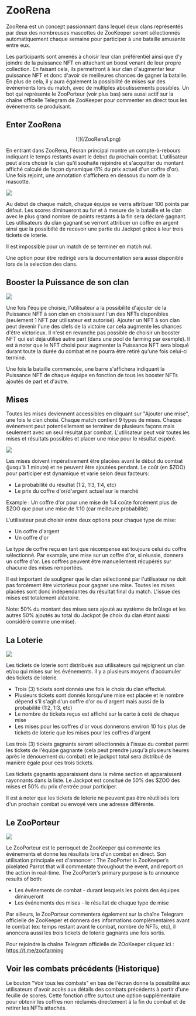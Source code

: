 # ZooRena

ZooRena est un concept passionnant dans lequel deux clans représentés par deux des nombreuses mascottes de ZooKeeper seront sélectionnés automatiquement chaque semaine pour participer à une bataille amusante entre eux.

Les participants sont amenés à choisir leur clan préférentiel ainsi que d'y joindre de la puissance NFT en attachant un boost venant de leur propre collection.
En faisant cela, ils permettront à leur clan d'augmenter leur puissance NFT et donc d'avoir de meilleures chances de gagner la bataille. 
En plus de cela, il y aura également la possibilité de mises sur des événements lors du match, avec de multiples aboutissements possibles.
Un bot qui représente le ZooPorteur (voir plus bas) sera aussi actif sur la chaîne officelle Telegram de ZooKeeper pour commenter en direct tous les événements se produisant.

## Enter ZooRena

<center style={{marginTop:10}}>
![](/ZooRena1.png)
</center>

En entrant dans ZooRena, l'écran principal montre un compte-à-rebours indiquant le temps restants avant le debut du prochain combat.
L'utilisateur peut alors choisir le clan qu'il souhaite rejoindre et s'acquitter du montant affiché calculé de façon dynamique (1% du prix actuel d'un coffre d'or). Une fois rejoint, une annotation s'affichera en dessous du nom de la mascotte.

![](/ZooRena5.png)

Au debut de chaque match, chaque équipe se verra attribuer 100 points par défaut. Les scores diminueront au fur et à mesure de la bataille et le clan avec le plus grand nombre de points restants à la fin sera déclaré gagnant.
Les utilisateurs du clan gagnant se verront attribuer un coffre en argent ainsi que la possibilté de recevoir une partie du Jackpot grâce à leur trois tickets de loterie. 

Il est impossible pour un match de se terminer en match nul.

Une option pour être redirigé vers la documentation sera aussi disponible lors de la selection des clans.

## Booster la Puissance de son clan

![](/ZooRena6.jpg)

Une fois l'équipe choisie, l'utilisateur a la possibilité d'ajouter de la Puissance NFT à son clan en choisissant l'un des NFTs disponibles (seulement 1 NFT par utilisateur est autorisé).
Ajouter un NFT à son clan peut devenir l'une des clefs de la victoire car cela augmente les chances d'être victorieux. 
Il n'est en revanche pas possible de choisir un booster NFT qui est déjà utilisé autre part (dans une pool de farming par exemple).
Il est à noter que le NFT choisi pour augmenter la Puissance NFT sera bloqué durant toute la durée du combat et ne pourra être retiré qu'une fois celui-ci terminé.

Une fois la bataille commencée, une barre s'affichera indiquant la Puissance NFT de chaque équipe en fonction de tous les booster NFTs ajoutés de part et d'autre.

## Mises

Toutes les mises deviennent accessibles en cliquant sur "Ajouter une mise", une fois le clan choisi.
Chaque match contient 9 types de mises.
Chaque événement peut potentiellement se terminer de plusieurs façons mais seulement avec un seul résultat par combat. L'utilisateur peut voir toutes les mises et résultats possibles et placer une mise pour le résultat espéré.  

![](/ZooRena2.png)

Les mises doivent impérativement être placées avant le début du combat (jusqu'à 1 minute) et ne peuvent être ajoutées pendant. Le coût (en $ZOO) pour participer est dynamique et varie selon deux facteurs:

*   La probabilité du résultat (1:2, 1:3, 1:4, etc)
*   Le prix du coffre d'or/d'argent actuel sur le marché

Example : Un coffre d'or pour une mise de 1:4 coûte forcément plus de $ZOO que pour une mise de 1:10 (car meilleure probabilité) 

L'utilisateur peut choisir entre deux options pour chaque type de mise:
 
*   Un coffre d'argent
*   Un coffre d'or

Le type de coffre reçu en tant que récompense est toujours celui du coffre sélectionné. Par example, une mise sur un coffre d'or, si réussie, donnera un coffre d'or. Les coffres peuvent être manuellement récupérés sur chacune des mises remportées.

Il est important de souligner que le clan sélectionné par l'utilisateur ne doit pas forcément être victorieux pour gagner une mise. Toutes les mises placées sont donc indépendantes du résultat final du match.
L'issue des mises est totalement aléatoire.

Note: 50% du montant des mises sera ajouté au système de brûlage et les autres 50% ajoutés au total du Jackpot (le choix du clan étant aussi considéré comme une mise).

## La Loterie

![](/ZooRena3.png)

Les tickets de loterie sont distribués aux utilisateurs qui rejoignent un clan et/ou qui mises sur les événements. Il y a plusieurs moyens d'accumuler des tickets de loterie.

*   Trois (3) tickets sont donnés une fois le choix du clan effectué.
*   Plusieurs tickets sont donnés lorsqu'une mise est placée et le nombre dépend s'il s'agit d'un coffre d'or ou d'argent mais aussi de la probabilité (1:2, 1:3, etc)
*   Le nombre de tickets reçus est affiché sur la carte à coté de chaque mise
*   Les mises pour les coffres d'or vous donnerons environ 10 fois plus de tickets de loterie que les mises pour les coffres d'argent

Les trois (3) tickets gagnants seront sélectionnés à l'issue du combat parmi les tickets de l'équipe gagnante (cela peut prendre jusqu'à plusieurs heures après le dénouement du combat) et le jackpot total sera distribué de manière égale pour ces trois tickets.

Les tickets gagnants apparaissent dans la même section et apparaissent rayonnants dans la liste.
Le Jackpot est consitué de 50% des $ZOO des mises et 50% du prix d'entrée pour participer.

Il est à noter que les tickets de loterie ne peuvent pas être réutilisés lors d'un prochain combat ou envoyé vers une adresse différente.

## Le ZooPorteur

![](/ZooRena4.png)

Le ZooPorteur est le perroquet de ZooKeeper qui commente les événements et donne les résultats lors d'un combat en direct. Son utilisation principale est d'annoncer :
The ZooPorter is ZooKeeper’s pixelated Parrot that will commentate throughout the event, and report on the action in real-time. The ZooPorter’s primary purpose is to announce results of both: 

*   Les événements de combat - durant lesquels les points des équipes diminueront
*   Les événements des mises - le résultat de chaque type de mise

Par ailleurs, le ZooPorteur commentera également sur la chaîne Telegram officielle de ZooKeeper et donnera des informations complémentaires avant le combat (ex: temps restant avant le combat, nombre de NFTs, etc), il anoncera aussi les trois tickets de loterie gagnants une fois sortis.

Pour rejoindre la chaîne Telegram officielle de ZOoKeeper cliquez ici : https://t.me/zoofarming

## Voir les combats précédents (Historique)

Le bouton "Voir tous les combats" en bas de l'écran donne la possibilité aux utilisateurs d'avoir accès aux détails des combats précédents à partir d'une feuille de scores. 
Cette fonction offre surtout une option supplémentaire pour obtenir les coffres non réclamés directement à la fin du combat et de retirer les NFTs attachés.
